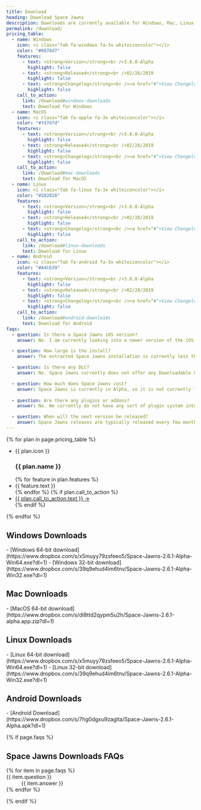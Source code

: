 ```yaml
---
title: Download
heading: Download Space Jawns
description: Downloads are currently available for Windows, Mac, Linux, and Android operating systems.
permalink: /download/
pricing_table:
  - name: Windows
    icon: <i class="fab fa-windows fa-3x whiteiconcolor"></i>
    color: "#0078d7"
    features:
      - text: <strong>Version</strong><br />3.0.0-Alpha
        highlight: false
      - text: <strong>Released</strong><br />02/28/2019
        highlight: false
      - text: <strong>Changelog</strong><br /><a href="#">View Changelog</a>
        highlight: false
    call_to_action:
      link: /download#windows-downloads
      text: Download for Windows
  - name: MacOS
    icon: <i class="fab fa-apple fa-3x whiteiconcolor"></i>
    color: "#7d7d7d"
    features:
      - text: <strong>Version</strong><br />3.0.0-Alpha
        highlight: false
      - text: <strong>Released</strong><br />02/28/2019
        highlight: false
      - text: <strong>Changelog</strong><br /><a href="#">View Changelog</a>
        highlight: false
    call_to_action:
      link: /download#mac-downloads
      text: Download for MacOS
  - name: Linux
    icon: <i class="fab fa-linux fa-3x whiteiconcolor"></i>
    color: "#282828"
    features:
      - text: <strong>Version</strong><br />3.0.0-Alpha
        highlight: false
      - text: <strong>Released</strong><br />02/28/2019
        highlight: false
      - text: <strong>Changelog</strong><br /><a href="#">View Changelog</a>
        highlight: false
    call_to_action:
      link: /download#linux-downloads
      text: Download for Linux
  - name: Android
    icon: <i class="fab fa-android fa-3x whiteiconcolor"></i>
    color: "#A4C639"
    features:
      - text: <strong>Version</strong><br />3.0.0-Alpha
        highlight: false
      - text: <strong>Released</strong><br />02/28/2019
        highlight: false
      - text: <strong>Changelog</strong><br /><a href="#">View Changelog</a>
        highlight: false
    call_to_action:
      link: /download#android-downloads
      text: Download for Android
faqs:
  - question: Is there a Space Jawns iOS version?
    answer: No. I am currently looking into a newer version of the iOS Developer license so that I can start building and testing Space Jawns for the iOS without paying their yearly fee.

  - question: How large is the install?
    answer: The extracted Space Jawns installation is currently less than X MB as of the X.X.X release.

  - question: Is there any DLC?
    answer: No. Space Jawns currently does not offer any Downloadable Content. We currently only have plans to release standalone versions in the Space Jawns series.

  - question: How much does Space Jawns cost?
    answer: Space Jawns is currently in Alpha, so it is not currently for sale. The Alpha and Beta versions of Space Jawns will be free to play. The final version price is TBD.
    
  - question: Are there any plugins or addons?
    answer: No. We currently do not have any sort of plugin system integrated into the game. We do have plans to support plugins in our Roadmap.

  - question: When will the next version be released?
    answer: Space Jawns releases are typically released every few months to add new content and fix existing major bugs. New releases are available on the downloads page.
---
```


<div class="plans">
  {% for plan in page.pricing_table %}
    <ul class="plan">
      <li style="background: {{ plan.color }}">
        {{ plan.icon }}<h3>{{ plan.name }}</h3>
      </li>
      {% for feature in plan.features %}
        <li {% if feature.highlight %} class="highlighted"{% endif %}>{{ feature.text }}</li>
      {% endfor %}
      {% if plan.call_to_action %}
        <li class="pricing-cta"><div class="button"><a style="background: {{ plan.color }}" href="{{ plan.call_to_action.link }}">{{ plan.call_to_action.text }} &rarr;</a></div></li>
      {% endif %}
    </ul>
  {% endfor %}
</div>

<h2 id="windows-downloads">Windows Downloads</h2>
  - [Windows 64-bit download](https://www.dropbox.com/s/x5muyy79zsfeeo5/Space-Jawns-2.6.1-Alpha-Win64.exe?dl=1)
  - [Windows 32-bit download](https://www.dropbox.com/s/39q9ehud4im6tnv/Space-Jawns-2.6.1-Alpha-Win32.exe?dl=1)

<h2 id="mac-downloads">Mac Downloads</h2>
  - [MacOS 64-bit download](https://www.dropbox.com/s/dl8ttd2qypm5u2h/Space-Jawns-2.6.1-alpha.app.zip?dl=1)

<h2 id="linux-downloads">Linux Downloads</h2>
  - [Linux 64-bit download](https://www.dropbox.com/s/x5muyy79zsfeeo5/Space-Jawns-2.6.1-Alpha-Win64.exe?dl=1)
  - [Linux 32-bit download](https://www.dropbox.com/s/39q9ehud4im6tnv/Space-Jawns-2.6.1-Alpha-Win32.exe?dl=1)

<h2 id="android-downloads">Android Downloads</h2>
  - [Android Download](https://www.dropbox.com/s/7hg0dgxu9zaglta/Space-Jawns-2.6.1-Alpha.apk?dl=1)

{% if page.faqs %}
  <h2>Space Jawns Downloads FAQs</h2>
  <dl class="faq">
    {% for item in page.faqs %}
      <div>
        <dt>{{ item.question }}</dt>
        <dd>{{ item.answer }}</dd>
      </div>
    {% endfor %}
  </dl>
{% endif %}
